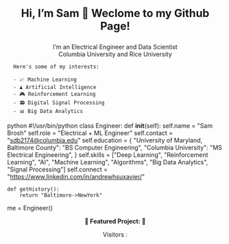 <p align="right">
  <p align="center" style="font-size:25px;"><strong>Hi, I’m Sam 👋 Weclome to my Github Page!</strong></p>
  <p align="center">
      I’m an Electrical Engineer and Data Scientist </br>
      Columbia University and Rice University
      
      Here's some of my interests:

      - 📈 Machine Learning 
      - ♟️ Artificial Intelligence
      - 🎮 Reinforcement Learning
      - 📻 Digital Signal Processing 
      - 📊 Big Data Analytics
  </p>
  
</p>


python
#!/usr/bin/python
class Engineer:
    def __init__(self):
        self.name         = "Sam Brosh"
        self.role         = "Electrical + ML Engineer"
        self.contact      = "sdb2174@columbia.edu"
        self.education    = {
                            "University of Maryland, Baltimore County": "BS Computer Engineering",
                            "Columbia University": "MS Electrical Engineering",
                            }
        self.skills       = ["Deep Learning", "Reinforcement Learning", "AI",
                            "Machine Learning", "Algorithms", "Big Data Analytics", 
                            "Signal Processing"]
        self.connect      = "https://www.linkedin.com/in/andrewhsuxavier/"
    
    def getHistory():
        return "Baltimore->NewYork"
me = Engineer()

<p align="center"><strong>
    🔽 Featured Project: <a href="https://github.com/sdb2174/ML-Bike-Break"></a> 🔽
    </strong>
</p>

<p align="center">
  Visitors :</br>
</p>
